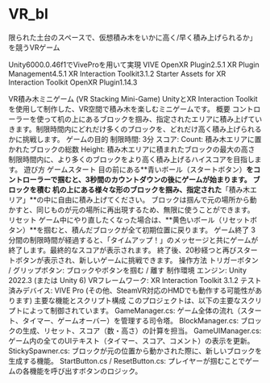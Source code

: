# VR_bl
限られた土台のスペースで、仮想積み木をいかに高く/早く積み上げられるか」を競うVRゲーム

Unity6000.0.46f1でViveProを用いて実現
  VIVE OpenXR Plugin2.5.1
  XR Plugin Management4.5.1
  XR Interaction Toolkit3.1.2
  Starter Assets for XR Interaction Toolkit
  OpenXR Plugin1.14.3
  
VR積み木ミニゲーム (VR Stacking Mini-Game)
UnityとXR Interaction Toolkitを使用して制作した、VR空間で積み木を楽しむミニゲームです。
概要
コントローラーを使って机の上にあるブロックを掴み、指定されたエリアに積み上げていきます。制限時間内にどれだけ多くのブロックを、どれだけ高く積み上げられるかに挑戦します。
ゲームの目的
制限時間: 3分
スコア:
Count: 積み木エリアに置かれたブロックの総数
Height: 積み木エリアに積まれたブロックの最大の高さ
制限時間内に、より多くのブロックをより高く積み上げるハイスコアを目指します。
遊び方
ゲームスタート
目の前にある**青いボール（スタートボタン）**をコントローラーで掴むと、3秒間のカウントダウンの後にゲームが始まります。
ブロックを積む
机の上にある様々な形のブロックを掴み、指定された**「積み木エリア」**の中に自由に積み上げてください。
ブロックは掴んで元の場所から動かすと、同じものが元の場所に再出現するため、無限に使うことができます。
リセット
ゲーム中にやり直したくなった場合は、**黄色いボール（リセットボタン）**を掴むと、積んだブロックが全て初期位置に戻ります。
ゲーム終了
3分間の制限時間が経過すると、「タイムアップ！」のメッセージと共にゲームが終了します。最終的なスコアが表示されます。
終了後、20秒経つと再びスタートボタンが表示され、新しいゲームに挑戦できます。
操作方法
トリガーボタン / グリップボタン: ブロックやボタンを掴む / 離す
制作環境
エンジン: Unity 2022.3 (または Unity 6)
VRフレームワーク: XR Interaction Toolkit 3.1.2
テスト済みデバイス: VIVE Pro (その他、SteamVR対応のHMDでも動作する可能性があります)
主要な機能とスクリプト構成
このプロジェクトは、以下の主要なスクリプトによって制御されています。
GameManager.cs: ゲーム全体の流れ（スタート、タイマー、ゲームオーバー）を管理する司令塔。
BlockManager.cs: ブロックの生成、リセット、スコア（数・高さ）の計算を担当。
GameUIManager.cs: ゲーム内の全てのUIテキスト（タイマー、スコア、コメント）の表示を更新。
StickySpawner.cs: ブロックが元の位置から動かされた際に、新しいブロックを生成する機能。
StartButton.cs / ResetButton.cs: プレイヤーが掴むことでゲームの各機能を呼び出すボタンのロジック。
